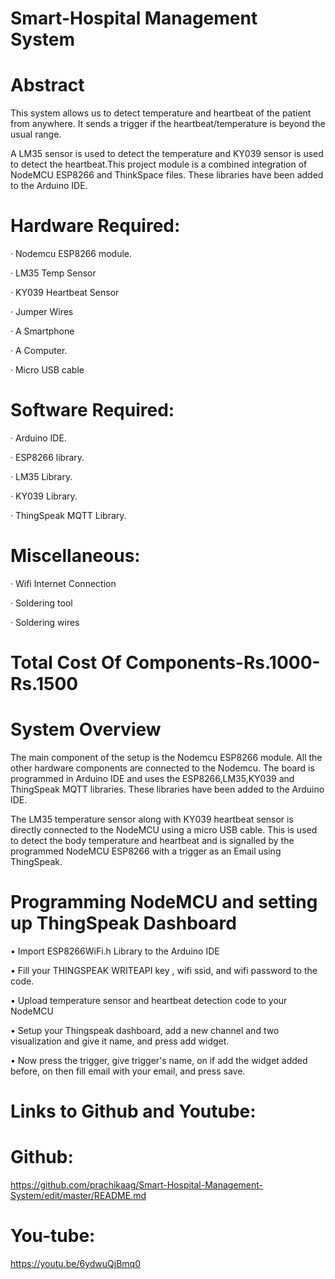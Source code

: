 # Smart-Hospital Management System
# Abstract
This system allows us to detect temperature and heartbeat of the  patient from anywhere. It sends a trigger if the heartbeat/temperature is beyond the usual range.

A LM35 sensor is used to detect the temperature and KY039 sensor is used to detect the heartbeat.This project module is a combined integration of NodeMCU ESP8266 and ThinkSpace files. These libraries have been added to the Arduino IDE.
# Hardware Required:
· Nodemcu ESP8266 module.

· LM35 Temp Sensor

· KY039 Heartbeat Sensor

· Jumper Wires

· A Smartphone

· A Computer.

· Micro USB cable

# Software Required:
· Arduino IDE.

· ESP8266 library.

· LM35 Library.

· KY039 Library.

· ThingSpeak MQTT Library.

# Miscellaneous:
· Wifi Internet Connection

· Soldering tool

· Soldering wires

# Total Cost Of Components-Rs.1000-Rs.1500

# System Overview
The main component of the setup is the Nodemcu ESP8266 module. All the other hardware components are connected   to the Nodemcu. The board is programmed in Arduino IDE and uses the ESP8266,LM35,KY039 and ThingSpeak MQTT libraries. These libraries have been added to the Arduino IDE.

The LM35 temperature sensor along with KY039 heartbeat sensor is directly connected to the NodeMCU using a micro USB cable. This is used to detect the body temperature and heartbeat and is signalled by the programmed NodeMCU ESP8266 with a trigger as an Email using ThingSpeak.

# Programming NodeMCU and setting up ThingSpeak Dashboard 
• Import ESP8266WiFi.h Library to the Arduino IDE

• Fill your THINGSPEAK WRITEAPI key , wifi ssid, and wifi password to the code.

• Upload temperature sensor and heartbeat detection code to your NodeMCU

• Setup your Thingspeak dashboard, add a new channel and two visualization and give it name, and press add widget.

• Now press the trigger, give trigger's name, on if add the widget added before, on then fill email with your email, and press save.

# Links to Github and Youtube:
# Github:
https://github.com/prachikaag/Smart-Hospital-Management-System/edit/master/README.md
# You-tube:
https://youtu.be/6ydwuQjBmq0
